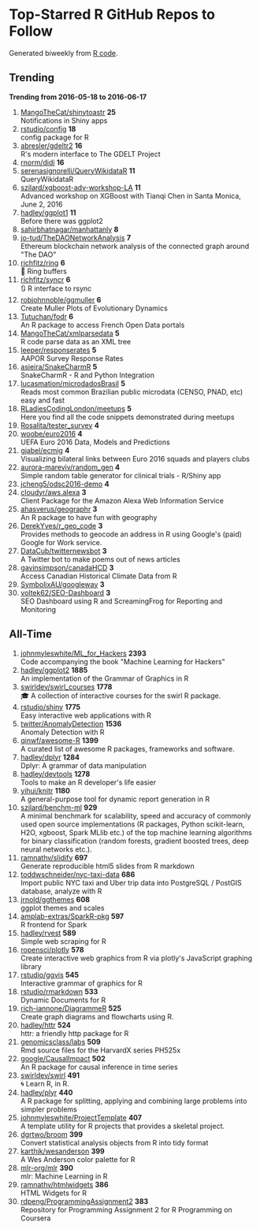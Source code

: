 # Top-Starred R GitHub Repos to Follow

Generated biweekly from [R code](https://github.com/qinwf/awesome-R/blob/master/trending_repo.R).

## Trending

**Trending from 2016-05-18 to 2016-06-17**

1. [MangoTheCat/shinytoastr](https://github.com/MangoTheCat/shinytoastr) **25**<br/>Notifications in Shiny apps
1. [rstudio/config](https://github.com/rstudio/config) **18**<br/>config package for R
1. [abresler/gdeltr2](https://github.com/abresler/gdeltr2) **16**<br/>R's modern interface to The GDELT Project
1. [rnorm/didi](https://github.com/rnorm/didi) **16**<br/>
1. [serenasignorelli/QueryWikidataR](https://github.com/serenasignorelli/QueryWikidataR) **11**<br/>QueryWikidataR
1. [szilard/xgboost-adv-workshop-LA](https://github.com/szilard/xgboost-adv-workshop-LA) **11**<br/>Advanced workshop on XGBoost with Tianqi Chen in Santa Monica, June 2, 2016
1. [hadley/ggplot1](https://github.com/hadley/ggplot1) **11**<br/>Before there was ggplot2
1. [sahirbhatnagar/manhattanly](https://github.com/sahirbhatnagar/manhattanly) **8**<br/>
1. [jo-tud/TheDAONetworkAnalysis](https://github.com/jo-tud/TheDAONetworkAnalysis) **7**<br/>Ethereum blockchain network analysis of the connected graph around "The DAO"
1. [richfitz/ring](https://github.com/richfitz/ring) **6**<br/>:ring: Ring buffers
1. [richfitz/syncr](https://github.com/richfitz/syncr) **6**<br/>:arrows_clockwise: R interface to rsync
1. [robjohnnoble/ggmuller](https://github.com/robjohnnoble/ggmuller) **6**<br/>Create Muller Plots of Evolutionary Dynamics
1. [Tutuchan/fodr](https://github.com/Tutuchan/fodr) **6**<br/>An R package to access French Open Data portals
1. [MangoTheCat/xmlparsedata](https://github.com/MangoTheCat/xmlparsedata) **5**<br/>R code parse data as an XML tree
1. [leeper/responserates](https://github.com/leeper/responserates) **5**<br/>AAPOR Survey Response Rates
1. [asieira/SnakeCharmR](https://github.com/asieira/SnakeCharmR) **5**<br/>SnakeCharmR - R and Python Integration
1. [lucasmation/microdadosBrasil](https://github.com/lucasmation/microdadosBrasil) **5**<br/>Reads most common Brazilian public microdata (CENSO, PNAD, etc) easy and fast
1. [RLadiesCodingLondon/meetups](https://github.com/RLadiesCodingLondon/meetups) **5**<br/>Here you find all the code snippets demonstrated during meetups
1. [Rosalita/tester_survey](https://github.com/Rosalita/tester_survey) **4**<br/>
1. [woobe/euro2016](https://github.com/woobe/euro2016) **4**<br/>UEFA Euro 2016 Data, Models and Predictions
1. [gjabel/ecmig](https://github.com/gjabel/ecmig) **4**<br/>Visualizing bilateral links between Euro 2016 squads and players clubs
1. [aurora-mareviv/random_gen](https://github.com/aurora-mareviv/random_gen) **4**<br/>Simple random table generator for clinical trials - R/Shiny app
1. [jcheng5/odsc2016-demo](https://github.com/jcheng5/odsc2016-demo) **4**<br/>
1. [cloudyr/aws.alexa](https://github.com/cloudyr/aws.alexa) **3**<br/>Client Package for the Amazon Alexa Web Information Service
1. [ahasverus/geographr](https://github.com/ahasverus/geographr) **3**<br/>An R package to have fun with geography
1. [DerekYves/r_geo_code](https://github.com/DerekYves/r_geo_code) **3**<br/>Provides methods to geocode an address in R using Google's (paid) Google for Work service.
1. [DataCub/twitternewsbot](https://github.com/DataCub/twitternewsbot) **3**<br/>A Twitter bot to make poems out of news articles
1. [gavinsimpson/canadaHCD](https://github.com/gavinsimpson/canadaHCD) **3**<br/>Access Canadian Historical Climate Data from R
1. [SymbolixAU/googleway](https://github.com/SymbolixAU/googleway) **3**<br/>
1. [voltek62/SEO-Dashboard](https://github.com/voltek62/SEO-Dashboard) **3**<br/>SEO Dashboard using R and ScreamingFrog for Reporting and Monitoring 


## All-Time

1. [johnmyleswhite/ML_for_Hackers](https://github.com/johnmyleswhite/ML_for_Hackers) **2393**<br/>Code accompanying the book "Machine Learning for Hackers"
1. [hadley/ggplot2](https://github.com/hadley/ggplot2) **1885**<br/>An implementation of the Grammar of Graphics in R
1. [swirldev/swirl_courses](https://github.com/swirldev/swirl_courses) **1778**<br/>:mortar_board: A collection of interactive courses for the swirl R package.
1. [rstudio/shiny](https://github.com/rstudio/shiny) **1775**<br/>Easy interactive web applications with R
1. [twitter/AnomalyDetection](https://github.com/twitter/AnomalyDetection) **1536**<br/>Anomaly Detection with R
1. [qinwf/awesome-R](https://github.com/qinwf/awesome-R) **1399**<br/>A curated list of awesome R packages, frameworks and software.
1. [hadley/dplyr](https://github.com/hadley/dplyr) **1284**<br/>Dplyr: A grammar of data manipulation
1. [hadley/devtools](https://github.com/hadley/devtools) **1278**<br/>Tools to make an R developer's life easier
1. [yihui/knitr](https://github.com/yihui/knitr) **1180**<br/>A general-purpose tool for dynamic report generation in R
1. [szilard/benchm-ml](https://github.com/szilard/benchm-ml) **929**<br/>A minimal benchmark for scalability, speed and accuracy of commonly used open source implementations (R packages, Python scikit-learn, H2O, xgboost, Spark MLlib etc.) of the top machine learning algorithms for binary classification (random forests, gradient boosted trees, deep neural networks etc.).
1. [ramnathv/slidify](https://github.com/ramnathv/slidify) **697**<br/>Generate reproducible html5 slides from R markdown
1. [toddwschneider/nyc-taxi-data](https://github.com/toddwschneider/nyc-taxi-data) **686**<br/>Import public NYC taxi and Uber trip data into PostgreSQL / PostGIS database, analyze with R
1. [jrnold/ggthemes](https://github.com/jrnold/ggthemes) **608**<br/>ggplot themes and scales
1. [amplab-extras/SparkR-pkg](https://github.com/amplab-extras/SparkR-pkg) **597**<br/>R frontend for Spark
1. [hadley/rvest](https://github.com/hadley/rvest) **589**<br/>Simple web scraping for R
1. [ropensci/plotly](https://github.com/ropensci/plotly) **578**<br/>Create interactive web graphics from R via plotly's JavaScript graphing library
1. [rstudio/ggvis](https://github.com/rstudio/ggvis) **545**<br/>Interactive grammar of graphics for R
1. [rstudio/rmarkdown](https://github.com/rstudio/rmarkdown) **533**<br/>Dynamic Documents for R
1. [rich-iannone/DiagrammeR](https://github.com/rich-iannone/DiagrammeR) **525**<br/>Create graph diagrams and flowcharts using R.
1. [hadley/httr](https://github.com/hadley/httr) **524**<br/>httr: a friendly http package for R
1. [genomicsclass/labs](https://github.com/genomicsclass/labs) **509**<br/>Rmd source files for the HarvardX series PH525x
1. [google/CausalImpact](https://github.com/google/CausalImpact) **502**<br/>An R package for causal inference in time series
1. [swirldev/swirl](https://github.com/swirldev/swirl) **491**<br/>:cyclone: Learn R, in R.
1. [hadley/plyr](https://github.com/hadley/plyr) **440**<br/>A R package for splitting, applying and combining large problems into simpler problems
1. [johnmyleswhite/ProjectTemplate](https://github.com/johnmyleswhite/ProjectTemplate) **407**<br/>A template utility for R projects that provides a skeletal project.
1. [dgrtwo/broom](https://github.com/dgrtwo/broom) **399**<br/>Convert statistical analysis objects from R into tidy format
1. [karthik/wesanderson](https://github.com/karthik/wesanderson) **399**<br/>A Wes Anderson color palette for R
1. [mlr-org/mlr](https://github.com/mlr-org/mlr) **390**<br/>mlr: Machine Learning in R 
1. [ramnathv/htmlwidgets](https://github.com/ramnathv/htmlwidgets) **386**<br/>HTML Widgets for R
1. [rdpeng/ProgrammingAssignment2](https://github.com/rdpeng/ProgrammingAssignment2) **383**<br/>Repository for Programming Assignment 2 for R Programming on Coursera


